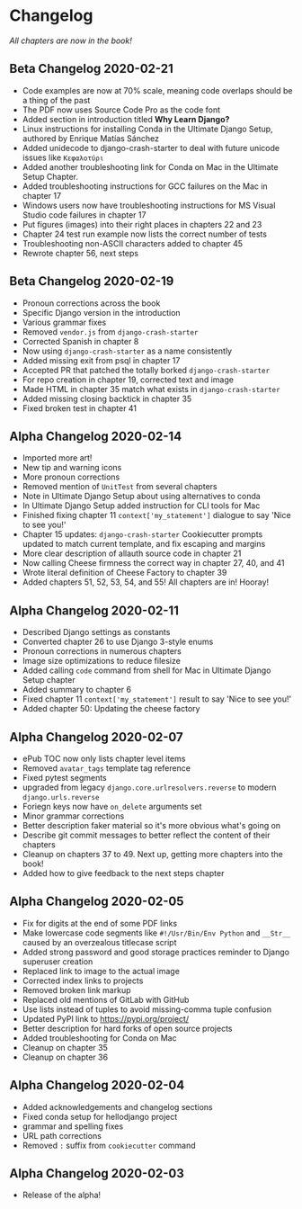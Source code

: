 # Changelog

_All chapters are now in the book!_

## Beta Changelog 2020-02-21

- Code examples are now at 70% scale, meaning code overlaps should be a thing of the past
- The PDF now uses Source Code Pro as the code font
- Added section in introduction titled **Why Learn Django?**
- Linux instructions for installing Conda in the Ultimate Django Setup, authored by Enrique Matías Sánchez
- Added unidecode to django-crash-starter to deal with future unicode issues like `Κεφαλοτύρι`
- Added another troubleshooting link for Conda on Mac in the Ultimate Setup Chapter.
- Added troubleshooting instructions for GCC failures on the Mac in chapter 17
- Windows users now have troubleshooting instructions for MS Visual Studio code failures in chapter 17
- Put figures (images) into their right places in chapters 22 and 23
- Chapter 24 test run example now lists the correct number of tests
- Troubleshooting non-ASCII characters added to chapter 45
- Rewrote chapter 56, next steps

## Beta Changelog 2020-02-19

- Pronoun corrections across the book
- Specific Django version in the introduction
- Various grammar fixes
- Removed `vendor.js` from `django-crash-starter`
- Corrected Spanish in chapter 8
- Now using `django-crash-starter` as a name consistently
- Added missing exit from psql in chapter 17
- Accepted PR that patched the totally borked `django-crash-starter`
- For repo creation in chapter 19, corrected text and image
- Made HTML in chapter 35 match what exists in `django-crash-starter`
- Added missing closing backtick in chapter 35
- Fixed broken test in chapter 41

## Alpha Changelog 2020-02-14

- Imported more art!
- New tip and warning icons
- More pronoun corrections
- Removed mention of `UnitTest` from several chapters
- Note in Ultimate Django Setup about using alternatives to conda
- In Ultimate Django Setup added instruction for CLI tools for Mac
- Finished fixing chapter 11 `context['my_statement']` dialogue to say 'Nice to see you!'
- Chapter 15 updates: `django-crash-starter` Cookiecutter prompts updated to match current template, and fix escaping and margins
- More clear description of allauth source code in chapter 21
- Now calling Cheese firmness the correct way in chapter 27, 40, and 41
- Wrote literal definition of Cheese Factory to chapter 39
- Added chapters 51, 52, 53, 54, and 55! All chapters are in! Hooray!

## Alpha Changelog 2020-02-11

- Described Django settings as constants
- Converted chapter 26 to use Django 3-style enums
- Pronoun corrections in numerous chapters
- Image size optimizations to reduce filesize
- Added calling `code` command from shell for Mac in Ultimate Django Setup chapter
- Added summary to chapter 6
- Fixed chapter 11 `context['my_statement']` result to say 'Nice to see you!'
- Added chapter 50: Updating the cheese factory

## Alpha Changelog 2020-02-07

- ePub TOC now only lists chapter level items
- Removed `avatar_tags` template tag reference
- Fixed pytest segments
- upgraded from legacy `django.core.urlresolvers.reverse` to modern `django.urls.reverse`
- Foriegn keys now have `on_delete` arguments set
- Minor grammar corrections
- Better description faker material so it's more obvious what's going on
- Describe git commit messages to better reflect the content of their chapters
- Cleanup on chapters 37 to 49. Next up, getting more chapters into the book!
- Added how to give feedback to the next steps chapter

## Alpha Changelog 2020-02-05

- Fix for digits at the end of some PDF links
- Make lowercase code segments like `#!/Usr/Bin/Env Python` and `__Str__` caused by an overzealous titlecase script
- Added strong password and good storage practices reminder to Django superuser creation
- Replaced link to image to the actual image
- Corrected index links to projects
- Removed broken link markup 
- Replaced old mentions of GitLab with GitHub
- Use lists instead of tuples to avoid missing-comma tuple confusion
- Updated PyPI link to https://pypi.org/project/
- Better description for hard forks of open source projects
- Added troubleshooting for Conda on Mac
- Cleanup on chapter 35
- Cleanup on chapter 36

## Alpha Changelog 2020-02-04

- Added acknowledgements and changelog sections
- Fixed conda setup for hellodjango project
- grammar and spelling fixes
- URL path corrections 
- Removed `:` suffix from `cookiecutter` command

## Alpha Changelog 2020-02-03

- Release of the alpha!
